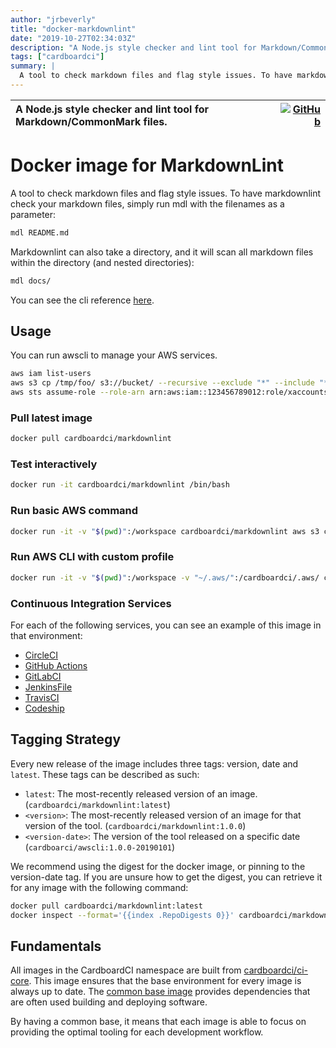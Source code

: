 ```yaml
---
author: "jrbeverly"
title: "docker-markdownlint"
date: "2019-10-27T02:34:03Z"
description: "A Node.js style checker and lint tool for Markdown/CommonMark files."
tags: ["cardboardci"]
summary: |
  A tool to check markdown files and flag style issues. To have markdownlint check your markdown files, simply run mdl with the filenames as a parameter: ```bash mdl README.md ``` Markdownlint can also take a directory, and it will scan all markdown files within the directory (and nested directories): ```bash mdl docs/ ``` You can see the cli reference [here](https://github.com/markdownlint/markdownlint).
---
```


| A Node.js style checker and lint tool for Markdown/CommonMark files. | [![GitHub](https://img.shields.io/badge/GitHub-%23121011.svg?logo=github&logoColor=white)](https://github.com/cardboardci/docker-markdownlint) |
| :-------- | -------: |


# Docker image for MarkdownLint

A tool to check markdown files and flag style issues. To have markdownlint check your markdown files, simply run mdl with the filenames as a parameter:

```bash
mdl README.md
```

Markdownlint can also take a directory, and it will scan all markdown files within the directory (and nested directories):

```bash
mdl docs/
```

You can see the cli reference [here](https://github.com/markdownlint/markdownlint).

## Usage

You can run awscli to manage your AWS services.

```bash
aws iam list-users
aws s3 cp /tmp/foo/ s3://bucket/ --recursive --exclude "*" --include "*.jpg"
aws sts assume-role --role-arn arn:aws:iam::123456789012:role/xaccounts3access --role-session-name s3-access-example
```

### Pull latest image

```bash
docker pull cardboardci/markdownlint
```

### Test interactively

```bash
docker run -it cardboardci/markdownlint /bin/bash
```

### Run basic AWS command

```bash
docker run -it -v "$(pwd)":/workspace cardboardci/markdownlint aws s3 cp file.txt s3://bucket/file.txt
```

### Run AWS CLI with custom profile

```bash
docker run -it -v "$(pwd)":/workspace -v "~/.aws/":/cardboardci/.aws/ cardboardci/markdownlint aws s3 cp file.txt s3://bucket/file.txt
```

### Continuous Integration Services

For each of the following services, you can see an example of this image in that environment:

* [CircleCI](usages/circleci)
* [GitHub Actions](usages/github)
* [GitLabCI](usages/gitlabci)
* [JenkinsFile](usages/jenkins)
* [TravisCI](usages/travisci)
* [Codeship](usages/codeship)

## Tagging Strategy

Every new release of the image includes three tags: version, date and `latest`. These tags can be described as such:

* `latest`: The most-recently released version of an image. (`cardboardci/markdownlint:latest`)
* `<version>`: The most-recently released version of an image for that version of the tool. (`cardboardci/markdownlint:1.0.0`)
* `<version-date>`: The version of the tool released on a specific date (`cardboarci/awscli:1.0.0-20190101`)

We recommend using the digest for the docker image, or pinning to the version-date tag. If you are unsure how to get the digest, you can retrieve it for any image with the following command:

```bash
docker pull cardboardci/markdownlint:latest
docker inspect --format='{{index .RepoDigests 0}}' cardboardci/markdownlint:latest
```

## Fundamentals

All images in the CardboardCI namespace are built from [cardboardci/ci-core](https://hub.docker.com/r/cardboardci/ci-core). This image ensures that the base environment for every image is always up to date. The [common base image](https://cardboardci.jrbeverly.dev/core/) provides dependencies that are often used building and deploying software.

By having a common base, it means that each image is able to focus on providing the optimal tooling for each development workflow.
